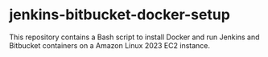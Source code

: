 # jenkins-bitbucket-docker-setup
This repository contains a Bash script to install Docker and run Jenkins and Bitbucket containers on a Amazon Linux 2023 EC2 instance.
